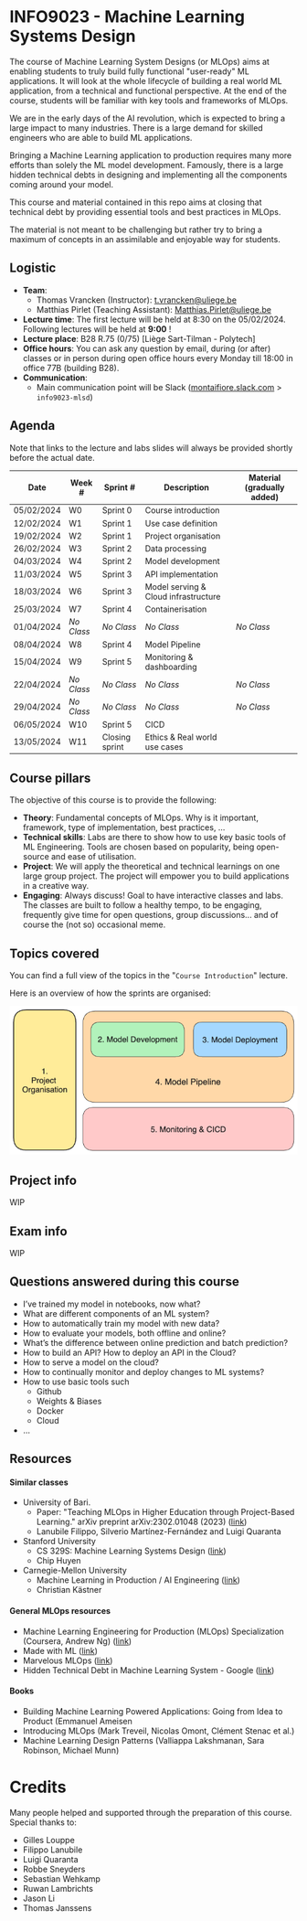 # INFO9023 - Machine Learning Systems Design

The course of Machine Learning System Designs (or MLOps) aims at enabling students to truly build fully functional "user-ready" ML applications. It will look at the whole lifecycle of building a real world ML application, from a technical and functional perspective. At the end of the course, students will be familiar with key tools and frameworks of MLOps.

We are in the early days of the AI revolution, which is expected to bring a large impact to many industries. There is a large demand for skilled engineers who are able to build ML applications.

Bringing a Machine Learning application to production requires many more efforts than solely the ML model development. Famously, there is a large hidden technical debts in designing and implementing all the components coming around your model.

This course and material contained in this repo aims at closing that technical debt by providing essential tools and best practices in MLOps.

The material is not meant to be challenging but rather try to bring a maximum of concepts in an assimilable and enjoyable way for students.

## Logistic
- **Team**: 
  - Thomas Vrancken (Instructor): t.vrancken@uliege.be
  - Matthias Pirlet (Teaching Assistant): Matthias.Pirlet@uliege.be 
- **Lecture time**: The first lecture will be held at 8:30 on the 05/02/2024. Following lectures will be held at **9:00** !
- **Lecture place**: B28 R.75 (0/75) [Liège Sart-Tilman - Polytech]
- **Office hours**: You can ask any question by email, during (or after) classes or in person during open office hours every Monday till 18:00 in office 77B (building B28).
- **Communication**: 
  - Main communication point will be Slack ([montaifiore.slack.com](montaifiore.slack.com) > `info9023-mlsd`)

## Agenda

Note that links to the lecture and labs slides will always be provided shortly before the actual date.

| Date       | Week #     | Sprint #       | Description                          | Material (gradually added) |
|------------|------------|----------------|--------------------------------------|----------------------------|
| 05/02/2024 | W0         | Sprint 0       | Course introduction                  |                            |
| 12/02/2024 | W1         | Sprint 1       | Use case definition                  |                            |
| 19/02/2024 | W2         | Sprint 1       | Project organisation                 |                            |
| 26/02/2024 | W3         | Sprint 2       | Data processing                      |                            |
| 04/03/2024 | W4         | Sprint 2       | Model development                    |                            |
| 11/03/2024 | W5         | Sprint 3       | API implementation                   |                            |
| 18/03/2024 | W6         | Sprint 3       | Model serving & Cloud infrastructure |                            |
| 25/03/2024 | W7         | Sprint 4       | Containerisation                     |                            |
| 01/04/2024 | _No Class_ | _No Class_     | _No Class_                           | _No Class_                 |
| 08/04/2024 | W8         | Sprint 4       | Model Pipeline                       |                            |
| 15/04/2024 | W9         | Sprint 5       | Monitoring & dashboarding            |                            |
| 22/04/2024 | _No Class_ | _No Class_     | _No Class_                           | _No Class_                 |
| 29/04/2024 | _No Class_ | _No Class_     | _No Class_                           | _No Class_                 |
| 06/05/2024 | W10        | Sprint 5       | CICD                                 |                            |
| 13/05/2024 | W11        | Closing sprint | Ethics & Real world use cases        |                            |

## Course pillars

The objective of this course is to provide the following:

- **Theory**: Fundamental concepts of MLOps. Why is it important, framework, type of implementation, best practices, …
- **Technical skills**: Labs are there to show how to use key basic tools of ML Engineering.
Tools are chosen based on popularity, being open-source and ease of utilisation.
- **Project**: We will apply the theoretical and technical learnings on one large group project.
The project will empower you to build applications in a creative way.
- **Engaging**: Always discuss!
Goal to have interactive classes and labs. The classes are built to follow a healthy tempo, to be engaging, frequently give time for open questions, group discussions... and of course the (not so) occasional meme.


## Topics covered

You can find a full view of the topics in the "`Course Introduction`" lecture.

Here is an overview of how the sprints are organised:

![Topics overview](figures/topics_overview.png)

## Project info

WIP

## Exam info

WIP

## Questions answered during this course

- I’ve trained my model in notebooks, now what?
- What are different components of an ML system?
- How to automatically train my model with new data?
- How to evaluate your models, both offline and online?
- What’s the difference between online prediction and batch prediction?
- How to build an API? How to deploy an API in the Cloud?
- How to serve a model on the cloud?
- How to continually monitor and deploy changes to ML systems?
- How to use basic tools such 
  - Github
  - Weights & Biases 
  - Docker 
  - Cloud
- …


## Resources

#### Similar classes
- University of Bari.
  - Paper: "Teaching MLOps in Higher Education through Project-Based Learning." arXiv preprint arXiv:2302.01048 (2023) ([link](https://upcommons.upc.edu/bitstream/handle/2117/390805/ICSE_SEET_2023_MLOps.pdf?sequence=3))
  - Lanubile Filippo, Silverio Martínez-Fernández and Luigi Quaranta
- Stanford University
  - CS 329S: Machine Learning Systems Design ([link](https://stanford-cs329s.github.io/))
  - Chip Huyen
- Carnegie-Mellon University
  - Machine Learning in Production / AI Engineering ([link](https://ckaestne.github.io/seai/)) 
  - Christian Kästner

#### General MLOps resources
- Machine Learning Engineering for Production (MLOps) Specialization (Coursera, Andrew Ng) ([link](https://www.coursera.org/specializations/machine-learning-engineering-for-production-mlops?utm_campaign=video-youtube-mlops-video-series&utm_medium=institutions&utm_source=deeplearning-ai))
- Made with ML ([link](https://madewithml.com/))
- Marvelous MLOps ([link](https://marvelousmlops.substack.com/))
- Hidden Technical Debt in Machine Learning System - Google ([link](https://proceedings.neurips.cc/paper_files/paper/2015/file/86df7dcfd896fcaf2674f757a2463eba-Paper.pdf))

#### Books
- Building Machine Learning Powered Applications: Going from Idea to Product (Emmanuel Ameisen
- Introducing MLOps (Mark Treveil, Nicolas Omont, Clément Stenac et al.)
- Machine Learning Design Patterns (Valliappa Lakshmanan, Sara Robinson, Michael Munn)

# Credits

Many people helped and supported through the preparation of this course. Special thanks to:
- Gilles Louppe
- Filippo Lanubile
- Luigi Quaranta
- Robbe Sneyders
- Sebastian Wehkamp
- Ruwan Lambrichts
- Jason Li
- Thomas Janssens